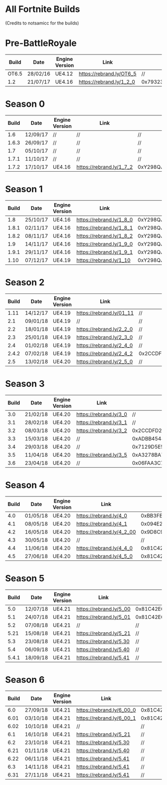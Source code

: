 # All Fortnite Builds
(Credits to notsamicc for the builds)

# Pre-BattleRoyale
| Build       | Date            | Engine Version | Link                     | AES                                                                |
| ----------- | --------------- | -------------- | ------------------------ | ------------------------------------------------------------------ |
| OT6.5       |  28/02/16       | UE4.12         | https://rebrand.ly/OT6_5 | //                                                                 |
| 1.2         |  21/07/17       | UE4.16         | https://rebrand.ly/1_2_0 | 0x79323938716A53623131354E71513341676164333044576E3251597254493843 |

# Season 0
| Build       | Date            | Engine Version | Link                     | AES                                                                |
| ----------- | --------------- | -------------- | ------------------------ | ------------------------------------------------------------------ |
| 1.6         |  12/09/17       | //             | //                       | //                                                                 |
| 1.6.3       |  26/09/17       | //             | //                       | //                                                                 |
| 1.7         |  05/10/17       | //             | //                       | //                                                                 |
| 1.7.1       |  11/10/17       | //             | //                       | //                                                                 |
| 1.7.2       |  17/10/17       | UE4.16         | https://rebrand.ly/1_7_2 | 0xY298QJSB115NQQ3AGAD30DWN2QYRTI8CT6AP05L2PBV9QE92S94PDOVCCY06A38L |

# Season 1
| Build       | Date            | Engine Version | Link                     | AES                                                                |
| ----------- | --------------- | -------------- | ------------------------ | ------------------------------------------------------------------ |
| 1.8         |  25/10/17       | UE4.16         | https://rebrand.ly/1_8_0 | 0xY298QJSB115NQQ3AGAD30DWN2QYRTI8CT6AP05L2PBV9QE92S94PDOVCCY06A38L |
| 1.8.1       |  02/11/17       | UE4.16         | https://rebrand.ly/1_8_1 | 0xY298QJSB115NQQ3AGAD30DWN2QYRTI8CT6AP05L2PBV9QE92S94PDOVCCY06A38L |
| 1.8.2       |  08/11/17       | UE4.16         | https://rebrand.ly/1_8_2 | 0xY298QJSB115NQQ3AGAD30DWN2QYRTI8CT6AP05L2PBV9QE92S94PDOVCCY06A38L |
| 1.9         |  14/11/17       | UE4.16         | https://rebrand.ly/1_9_0 | 0xY298QJSB115NQQ3AGAD30DWN2QYRTI8CT6AP05L2PBV9QE92S94PDOVCCY06A38L |
| 1.9.1       |  29/11/17       | UE4.16         | https://rebrand.ly/1_9_1 | 0xY298QJSB115NQQ3AGAD30DWN2QYRTI8CT6AP05L2PBV9QE92S94PDOVCCY06A38L |
| 1.10        |  07/12/17       | UE4.19         | https://rebrand.ly/1_10  | 0xY298QJSB115NQQ3AGAD30DWN2QYRTI8CT6AP05L2PBV9QE92S94PDOVCCY06A38L |

# Season 2
| Build       | Date            | Engine Version | Link                     | AES                                                                |
| ----------- | --------------- | -------------- | ------------------------ | ------------------------------------------------------------------ |
| 1.11        |  14/12/17       | UE4.19         | https://rebrand.ly/01_11 | //                                                                 |
| 2.1         |  09/01/18       | UE4.19         | //                       | //                                                                 |
| 2.2         |  18/01/18       | UE4.19         | https://rebrand.ly/2_2_0 | //                                                                 |
| 2.3         |  25/01/18       | UE4.19         | https://rebrand.ly/2_3_0 | //                                                                 |
| 2.4         |  01/02/18       | UE4.19         | https://rebrand.ly/2_4_0 | //                                                                 |
| 2.4.2       |  07/02/18       | UE4.19         | https://rebrand.ly/2_4_2 | 0x2CCDFD22AD74FBFEE693A81AC11ACE57E6D10D0B8AC5FA90E793A130BC540ED4 |
| 2.5         |  13/02/18       | UE4.20         | https://rebrand.ly/2_5_0 | //                                                                 |

# Season 3
| Build       | Date            | Engine Version | Link                     | AES                                                                |
| ----------- | --------------- | -------------- | ------------------------ | ------------------------------------------------------------------ |
| 3.0         |  21/02/18       | UE4.20         | https://rebrand.ly/3_0   | //                                                                 |
| 3.1         |  28/02/18       | UE4.20         | https://rebrand.ly/3_1   | //                                                                 |
| 3.2         |  08/03/18       | UE4.20         | https://rebrand.ly/3_2   | 0x2CCDFD22AD74FBFEE693A81AC11ACE57E6D10D0B8AC5FA90E793A130BC540ED4 |
| 3.3         |  15/03/18       | UE4.20         | //                       | 0xADBB45488E8DE69437AD4F31D3569B0F710D2092799BFB1CE21D5CF9744097C3 |
| 3.4         |  29/03/18       | UE4.20         | //                       | 0x7129D5E578F0DC3821E3CD704F01E511F9A60340CF5B4C850F3B0B6B5E80D0B9 |
| 3.5         |  11/04/18       | UE4.20         | https://rebrand.ly/3_5   | 0xA3278BA7DDD751A75456415A36C3559138E99134D08958C44C2FD29E4BBF342B |
| 3.6         |  23/04/18       | UE4.20         | //                       | 0x06FAA3C715608759855F551DBF5F7D8302E90E3671CA1B54BAB55FB3E0890BE5 |

# Season 4
| Build       | Date            | Engine Version | Link                     | AES                                                                |
| ----------- | --------------- | -------------- | ------------------------ | ------------------------------------------------------------------ |
| 4.0         |  01/05/18       | UE4.20         | https://rebrand.ly/4_0   | 0xBB3FE1D6E9296C2C0DBC880D07C7BFD6B4A6D8277D486446353B079B790CC434 |
| 4.1         |  08/05/18       | UE4.20         | https://rebrand.ly/4_1   | 0x094E272E681207E061897192FEB7DB8C6B6DB228D5B53080645348C18B8FB5D7 |
| 4.2         |  16/05/18       | UE4.20         | https://rebrand.ly/4_2_00| 0x9D8C9A4A4FA082F213EED604B6E756237181685EEDA82216437617D7AA5231AF |
| 4.3         |  30/05/18       | UE4.20         | //                       | //                                                                 |
| 4.4         |  11/06/18       | UE4.20         | https://rebrand.ly/4_4_0 | 0x81C42E03B21760A5C457C8DB7D52BA066F0633D0891FD9E37CF118F27687924A |
| 4.5         |  27/06/18       | UE4.20         | https://rebrand.ly/4_5_0 | 0x81C42E03B21760A5C457C8DB7D52BA066F0633D0891FD9E37CF118F27687924A |

# Season 5
| Build       | Date            | Engine Version | Link                     | AES                                                                |
| ----------- | --------------- | -------------- | ------------------------ | ------------------------------------------------------------------ |
| 5.0         |  12/07/18       | UE4.21         | https://rebrand.ly/5_00  | 0x81C42E03B21760A5C457C8DB7D52BA066F0633D0891FD9E37CF118F27687924A |
| 5.1         |  24/07/18       | UE4.21         | https://rebrand.ly/5_01  | 0x81C42E03B21760A5C457C8DB7D52BA066F0633D0891FD9E37CF118F27687924A |
| 5.2         |  07/08/18       | UE4.21         | //                       | //                                                                 |
| 5.21        |  15/08/18       | UE4.21         | https://rebrand.ly/5_21  | //                                                                 |
| 5.3         |  23/08/18       | UE4.21         | https://rebrand.ly/5.30  | //                                                                 |
| 5.4         |  06/09/18       | UE4.21         | https://rebrand.ly/5.40  | //                                                                 |
| 5.4.1       |  18/09/18       | UE4.21         | https://rebrand.ly/5.41  | //                                                                 |

# Season 6
| Build       | Date            | Engine Version | Link                     | AES                                                                |
| ----------- | --------------- | -------------- | ------------------------ | ------------------------------------------------------------------ |
| 6.0         |  27/09/18       | UE4.21         | https://rebrand.ly/6_00_0| 0x81C42E03B21760A5C457C8DB7D52BA066F0633D0891FD9E37CF118F27687924A |
| 6.01        |  03/10/18       | UE4.21         | https://rebrand.ly/6_00_1| 0x81C42E03B21760A5C457C8DB7D52BA066F0633D0891FD9E37CF118F27687924A |
| 6.02        |  10/10/18       | UE4.21         | //                       | //                                                                 |
| 6.1         |  16/10/18       | UE4.21         | https://rebrand.ly/5_21  | //                                                                 |
| 6.2         |  23/10/18       | UE4.21         | https://rebrand.ly/5.30  | //                                                                 |
| 6.21        |  01/11/18       | UE4.21         | https://rebrand.ly/5.40  | //                                                                 |
| 6.22        |  06/11/18       | UE4.21         | https://rebrand.ly/5.41  | //                                                                 |
| 6.3         |  14/11/18       | UE4.21         | https://rebrand.ly/5.41  | //                                                                 |
| 6.31        |  27/11/18       | UE4.21         | https://rebrand.ly/5.41  | //                                                                 |